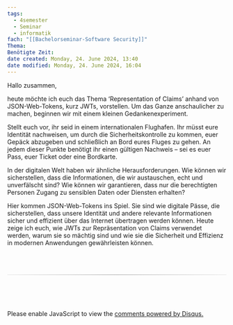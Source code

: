```yaml
---
tags:
  - 4semester
  - Seminar
  - informatik
fach: "[[Bachelorseminar-Software Security]]"
Thema:
Benötigte Zeit:
date created: Monday, 24. June 2024, 13:40
date modified: Monday, 24. June 2024, 16:04
---
```


Hallo zusammen,

heute möchte ich euch das Thema ‘Representation of Claims’ anhand von JSON-Web-Tokens, kurz JWTs, vorstellen. Um das Ganze anschaulicher zu machen, beginnen wir mit einem kleinen Gedankenexperiment.

Stellt euch vor, ihr seid in einem internationalen Flughafen. Ihr müsst eure Identität nachweisen, um durch die Sicherheitskontrolle zu kommen, euer Gepäck abzugeben und schließlich an Bord eures Fluges zu gehen. An jedem dieser Punkte benötigt ihr einen gültigen Nachweis – sei es euer Pass, euer Ticket oder eine Bordkarte.

In der digitalen Welt haben wir ähnliche Herausforderungen. Wie können wir sicherstellen, dass die Informationen, die wir austauschen, echt und unverfälscht sind? Wie können wir garantieren, dass nur die berechtigten Personen Zugang zu sensiblen Daten oder Diensten erhalten?

Hier kommen JSON-Web-Tokens ins Spiel. Sie sind wie digitale Pässe, die sicherstellen, dass unsere Identität und andere relevante Informationen sicher und effizient über das Internet übertragen werden können. Heute zeige ich euch, wie JWTs zur Repräsentation von Claims verwendet werden, warum sie so mächtig sind und wie sie die Sicherheit und Effizienz in modernen Anwendungen gewährleisten können.

<!-- DISQUS SCRIPT COMMENT START -->

<hr style="border: none; height: 2px; background: linear-gradient(to right, #f0f0f0, #ccc, #f0f0f0); margin-top: 4rem; margin-bottom: 5rem;">
<div id="disqus_thread"></div>
<script>
    /**
    *  RECOMMENDED CONFIGURATION VARIABLES: EDIT AND UNCOMMENT THE SECTION BELOW TO INSERT DYNAMIC VALUES FROM YOUR PLATFORM OR CMS.
    *  LEARN WHY DEFINING THESE VARIABLES IS IMPORTANT: https://disqus.com/admin/universalcode/#configuration-variables    */
    /*
    var disqus_config = function () {
    this.page.url = PAGE_URL;  // Replace PAGE_URL with your page's canonical URL variable
    this.page.identifier = PAGE_IDENTIFIER; // Replace PAGE_IDENTIFIER with your page's unique identifier variable
    };
    */
    (function() { // DON'T EDIT BELOW THIS LINE
    var d = document, s = d.createElement('script');
    s.src = 'https://myuninotes.disqus.com/embed.js';
    s.setAttribute('data-timestamp', +new Date());
    (d.head || d.body).appendChild(s);
    })();
</script>
<noscript>Please enable JavaScript to view the <a href="https://disqus.com/?ref_noscript">comments powered by Disqus.</a></noscript>

<!-- DISQUS SCRIPT COMMENT END -->
